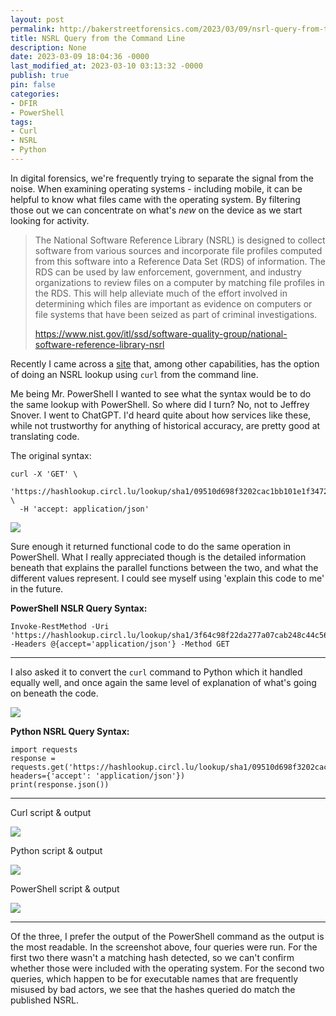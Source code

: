 ```yaml
---
layout: post
permalink: http://bakerstreetforensics.com/2023/03/09/nsrl-query-from-the-command-line/
title: NSRL Query from the Command Line
description: None
date: 2023-03-09 18:04:36 -0000
last_modified_at: 2023-03-10 03:13:32 -0000
publish: true
pin: false
categories:
- DFIR
- PowerShell
tags:
- Curl
- NSRL
- Python
---
```

In digital forensics, we're frequently trying to separate the signal from the noise. When examining operating systems - including mobile, it can be helpful to know what files came with the operating system. By filtering those out we can concentrate on what's _new_ on the device as we start looking for activity.

> The National Software Reference Library (NSRL) is designed to collect software from various sources and incorporate file profiles computed from this software into a Reference Data Set (RDS) of information. The RDS can be used by law enforcement, government, and industry organizations to review files on a computer by matching file profiles in the RDS. This will help alleviate much of the effort involved in determining which files are important as evidence on computers or file systems that have been seized as part of criminal investigations.
> 
> https://www.nist.gov/itl/ssd/software-quality-group/national-software-reference-library-nsrl

Recently I came across a [site](https://circl.lu/services/hashlookup/#circl-hashlookup-hashlookup-circl-lu) that, among other capabilities, has the option of doing an NSRL lookup using `curl` from the command line.

Me being Mr. PowerShell I wanted to see what the syntax would be to do the same lookup with PowerShell. So where did I turn? No, not to Jeffrey Snover. I went to ChatGPT. I'd heard quite about how services like these, while not trustworthy for anything of historical accuracy, are pretty good at translating code. 

The original syntax:
    
    
    curl -X 'GET' \
      'https://hashlookup.circl.lu/lookup/sha1/09510d698f3202cac1bb101e1f3472d3fa399128' \
      -H 'accept: application/json'
    

![](https://bakerstreetforensics.com/wp-content/uploads/2023/03/screenshot-2023-03-09-at-12.26.49-pm.png?w=808)

Sure enough it returned functional code to do the same operation in PowerShell. What I really appreciated though is the detailed information beneath that explains the parallel functions between the two, and what the different values represent. I could see myself using 'explain this code to me' in the future.

**PowerShell NSLR Query Syntax:**
    
    
    Invoke-RestMethod -Uri 'https://hashlookup.circl.lu/lookup/sha1/3f64c98f22da277a07cab248c44c56eedb796a81' -Headers @{accept='application/json'} -Method GET
    

* * *

I also asked it to convert the `curl` command to Python which it handled equally well, and once again the same level of explanation of what's going on beneath the code.

![](https://bakerstreetforensics.com/wp-content/uploads/2023/03/screenshot-2023-03-09-at-12.35.24-pm.png?w=843)

**Python NSRL Query Syntax:**
    
    
    import requests
    response = requests.get('https://hashlookup.circl.lu/lookup/sha1/09510d698f3202cac1bb101e1f3472d3fa399128', headers={'accept': 'application/json'})
    print(response.json())

* * *

Curl script & output

![](https://bakerstreetforensics.com/wp-content/uploads/2023/03/screenshot-2023-03-09-at-12.41.01-pm.png?w=1024)

Python script & output

![](https://bakerstreetforensics.com/wp-content/uploads/2023/03/screenshot-2023-03-09-at-12.42.23-pm.png?w=1024)

PowerShell script & output

![](https://bakerstreetforensics.com/wp-content/uploads/2023/03/screenshot-2023-03-09-at-12.44.00-pm.png?w=1024)

* * *

Of the three, I prefer the output of the PowerShell command as the output is the most readable. In the screenshot above, four queries were run. For the first two there wasn't a matching hash detected, so we can't confirm whether those were included with the operating system. For the second two queries, which happen to be for executable names that are frequently misused by bad actors, we see that the hashes queried do match the published NSRL.
